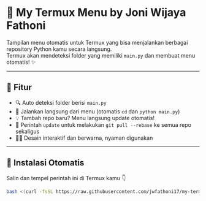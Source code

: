 # 🌟 My Termux Menu by Joni Wijaya Fathoni

Tampilan menu otomatis untuk Termux yang bisa menjalankan berbagai repository Python kamu secara langsung.  
Termux akan mendeteksi folder yang memiliki `main.py` dan membuat menu otomatis! ✨

---

## 🚀 Fitur
- 🔍 Auto deteksi folder berisi `main.py`
- 📂 Jalankan langsung dari menu (otomatis `cd` dan `python main.py`)
- 💡 Tambah repo baru? Menu langsung update otomatis!
- 🔄 Perintah `update` untuk melakukan `git pull --rebase` ke semua repo sekaligus
- 🧑‍💻 Desain interaktif dan berwarna, nyaman digunakan

---

## 🧰 Instalasi Otomatis

Salin dan tempel perintah ini di Termux kamu 👇

```bash
bash <(curl -fsSL https://raw.githubusercontent.com/jwfathoni17/my-termux-menu/main/install.sh)

